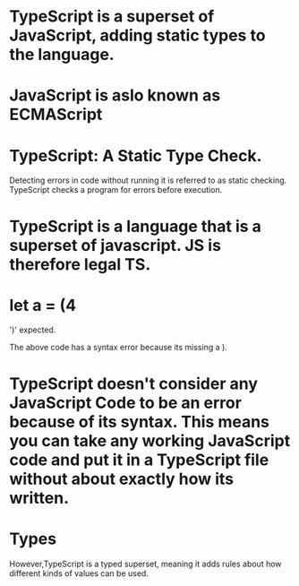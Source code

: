# TypeScript is a superset of JavaScript, adding static types to the language.

# JavaScript is aslo known as ECMAScript
# TypeScript: A Static Type Check.

Detecting errors in code without running it is referred to as static checking. TypeScript checks a program for errors before execution.

# TypeScript is a language that is a superset of javascript. JS is therefore legal TS. 

# let a = (4
')' expected. 

The above code has a syntax error because its missing a ).
 
 # TypeScript doesn't consider any JavaScript Code to be an error because of its syntax. This means you can take any working JavaScript code and put it in a TypeScript file without about exactly how its written.

 # Types 

 However,TypeScript is a typed superset, meaning it adds rules about how different kinds of values can be used.